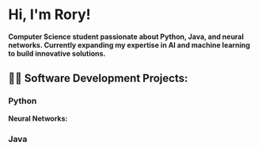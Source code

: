 <h1>Hi, I'm Rory! <br/></h1>
<b>Computer Science student passionate about Python, Java, and neural networks. Currently expanding my expertise in AI and machine learning to build innovative solutions.</b>


<h2>👨‍💻 Software Development Projects:</h2>

<h3>Python</h3>
<b>Neural Networks:</b>

<h3>Java</h3>
 
